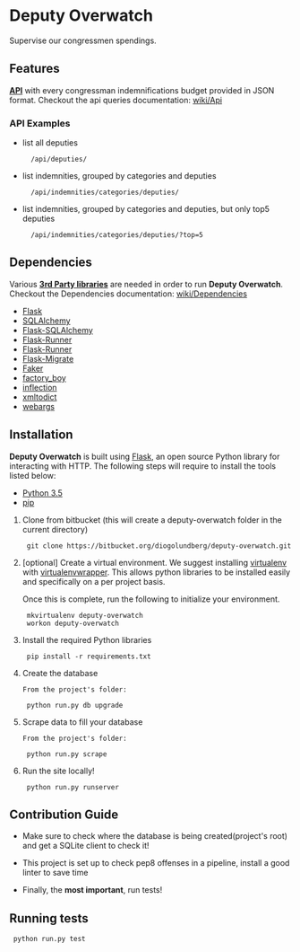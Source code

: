 # Deputy Overwatch #

Supervise our congressmen spendings.

## Features ##

[**API**](https://bitbucket.org/diogolundberg/deputy-overwatch/wiki/Api) with every congressman indemnifications budget provided in JSON format.
Checkout the api queries documentation: [wiki/Api](https://bitbucket.org/diogolundberg/deputy-overwatch/wiki/Api#markdown-header-examples)

### API Examples ###

* list all deputies

        /api/deputies/

* list indemnities, grouped by categories and deputies

        /api/indemnities/categories/deputies/

* list indemnities, grouped by categories and deputies, but only top5 deputies

        /api/indemnities/categories/deputies/?top=5

## Dependencies ##

Various [**3rd Party libraries**](https://bitbucket.org/diogolundberg/deputy-overwatch/wiki/Dependencies) are needed in order to run **Deputy Overwatch**.
Checkout the Dependencies documentation: [wiki/Dependencies](https://bitbucket.org/diogolundberg/deputy-overwatch/wiki/Dependencies)

* [Flask](http://flask.pocoo.org/)
* [SQLAlchemy ](http://www.sqlalchemy.org/)
* [Flask-SQLAlchemy](http://flask-sqlalchemy.pocoo.org/2.1/)
* [Flask-Runner](http://flask-runner.readthedocs.io/en/latest/)
* [Flask-Runner](http://flask-script.readthedocs.io/en/latest/)
* [Flask-Migrate](https://flask-migrate.readthedocs.io/en/latest/)
* [Faker](http://faker.readthedocs.io/en/master/index.html)
* [factory_boy](https://factoryboy.readthedocs.io/en/latest/)
* [inflection](https://inflection.readthedocs.io/en/latest/)
* [xmltodict](https://github.com/martinblech/xmltodict)
* [webargs](https://webargs.readthedocs.io/en/latest/)

## Installation ##

**Deputy Overwatch** is built using [Flask](http://flask.pocoo.org/), an open source Python library for interacting with HTTP. The following steps will require to install the tools listed below:

*   [Python 3.5](https://www.python.org/)
*   [pip](https://pip.pypa.io/en/stable/installing/)

1. Clone from bitbucket (this will create a deputy-overwatch folder in the current directory)

        git clone https://bitbucket.org/diogolundberg/deputy-overwatch.git

2. [optional] Create a virtual environment. We suggest installing [virtualenv](https://pypi.python.org/pypi/virtualenv) with [virtualenvwrapper](http://virtualenvwrapper.readthedocs.org/en/latest/). This allows python libraries to be installed easily and specifically on a per project basis.

	Once this is complete, run the following to initialize your environment.

        mkvirtualenv deputy-overwatch
        workon deputy-overwatch

3. Install the required Python libraries

        pip install -r requirements.txt

4. Create the database

       From the project's folder:

        python run.py db upgrade

4. Scrape data to fill your database

       From the project's folder:

        python run.py scrape

6. Run the site locally!

        python run.py runserver


## Contribution Guide ##

* Make sure to check where the database is being created(project's root) and get a SQLite client to check it! 

* This project is set up to check pep8 offenses in a pipeline, install a good linter to save time 

* Finally, the **most important**, run tests!

## Running tests ##

     python run.py test
